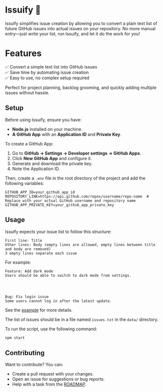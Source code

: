 # Issuify 🚀

Issuify simplifies issue creation by allowing you to convert a plain text list of future GitHub issues into actual issues on your repository. No more manual entry—just write your list, run Issuify, and let it do the work for you!

# Features
✅ Convert a simple text list into GitHub issues </br>
✅ Save time by automating issue creation</br>
✅ Easy to use, no complex setup required

Perfect for project planning, backlog grooming, and quickly adding multiple issues without hassle.

## Setup
Before using Issuify, ensure you have:

- **Node.js** installed on your machine.
- **A GitHub App** with an **Application ID** and **Private Key**.

To create a GitHub App:
1. Go to **GitHub → Settings → Developer settings → GitHub Apps**.
2. Click **New GitHub App** and configure it.
3. Generate and download the private key.
4. Note the Application ID.

Then, create a `.env` file in the root directory of the project and add the following variables:

```env
GITHUB_APP_ID=your_github_app_id
REPOSITORY_LINK=https://api.github.com/repos/username/repo-name  # Replace with your actual GitHub username and repository name
GITHUB_APP_PRIVATE_KEY=your_github_app_private_key
```

## Usage

Issuify expects your issue list to follow this structure:

```
First line: Title  
Other lines: Body (empty lines are allowed, empty lines between title and body are removed)  
3 empty lines separate each issue  
```

For example:
```
Feature: Add dark mode
Users should be able to switch to dark mode from settings.




Bug: Fix login issue
Some users cannot log in after the latest update.
```
See the [example](data-example/issues.txt) for more details.

The list of issues should be in a file named `issues.txt` in the `data/` directory.

To run the script, use the following command:

```bash
npm start
```

## Contributing
Want to contribute? You can:
- Create a pull request with your changes.
- Open an issue for suggestions or bug reports.
- Help with a task from the [ROADMAP](ROADMAP.md).

